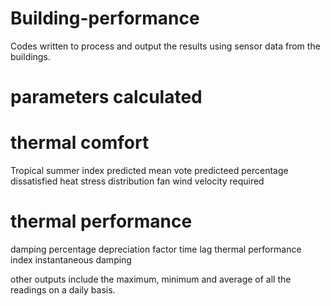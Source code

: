 # Building-performance
Codes written to process and output the results using sensor data from the buildings.

# parameters calculated
# thermal comfort 
Tropical summer index
predicted mean vote
predicteed percentage dissatisfied
heat stress distribution
fan wind velocity required

# thermal performance
damping percentage
depreciation factor
time lag
thermal performance index
instantaneous damping


other outputs include the maximum, minimum and average of all the readings on a daily basis.
